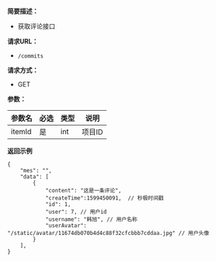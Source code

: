 
    
**简要描述：** 

- 获取评论接口

**请求URL：** 
- ` /commits `
  
**请求方式：**
- GET

**参数：** 

|参数名|必选|类型|说明|
|:----    |:---|:----- |-----   |
|itemId |是  |int | 项目ID   |


 **返回示例**

``` 
{
	"mes": "",
	"data": [
        {
            "content": "这是一条评论",
            "createTime":1599450091,  // 秒极时间戳
            "id": 1,
            "user": 7, // 用户id
            "username": "韩旭", // 用户名称
            "userAvatar": "/static/avatar/11674db070b4d4c88f32cfcbbb7cddaa.jpg" // 用户头像 
        }
    ],
}
```
